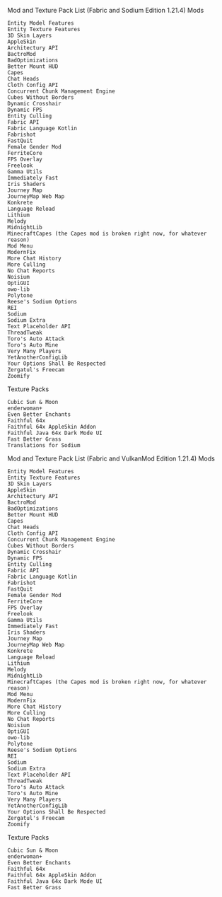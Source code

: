 Mod and Texture Pack List (Fabric and Sodium Edition 1.21.4)
Mods

    Entity Model Features
    Entity Texture Features
    3D Skin Layers
    AppleSkin
    Architectury API
    BactroMod
    BadOptimizations
    Better Mount HUD
    Capes
    Chat Heads
    Cloth Config API
    Concurrent Chunk Management Engine
    Cubes Without Borders
    Dynamic Crosshair
    Dynamic FPS
    Entity Culling
    Fabric API
    Fabric Language Kotlin
    Fabrishot
    FastQuit
    Female Gender Mod
    FerriteCore
    FPS Overlay
    Freelook
    Gamma Utils
    Immediately Fast
    Iris Shaders
    Journey Map
    JourneyMap Web Map
    Konkrete
    Language Reload
    Lithium
    Melody
    MidnightLib
    MinecraftCapes (the Capes mod is broken right now, for whatever reason)
    Mod Menu
    ModernFix
    More Chat History
    More Culling
    No Chat Reports
    Noisium
    OptiGUI
    owo-lib
    Polytone
    Reese's Sodium Options
    REI
    Sodium
    Sodium Extra
    Text Placeholder API
    ThreadTweak
    Toro's Auto Attack
    Toro's Auto Mine
    Very Many Players
    YetAnotherConfigLib
    Your Options Shall Be Respected
    Zergatul's Freecam
    Zoomify

Texture Packs

    Cubic Sun & Moon
    enderwoman+
    Even Better Enchants
    Faithful 64x
    Faithful 64x AppleSkin Addon
    Faithful Java 64x Dark Mode UI
    Fast Better Grass
    Translations for Sodium

Mod and Texture Pack List (Fabric and VulkanMod Edition 1.21.4)
Mods

    Entity Model Features
    Entity Texture Features
    3D Skin Layers
    AppleSkin
    Architectury API
    BactroMod
    BadOptimizations
    Better Mount HUD
    Capes
    Chat Heads
    Cloth Config API
    Concurrent Chunk Management Engine
    Cubes Without Borders
    Dynamic Crosshair
    Dynamic FPS
    Entity Culling
    Fabric API
    Fabric Language Kotlin
    Fabrishot
    FastQuit
    Female Gender Mod
    FerriteCore
    FPS Overlay
    Freelook
    Gamma Utils
    Immediately Fast
    Iris Shaders
    Journey Map
    JourneyMap Web Map
    Konkrete
    Language Reload
    Lithium
    Melody
    MidnightLib
    MinecraftCapes (the Capes mod is broken right now, for whatever reason)
    Mod Menu
    ModernFix
    More Chat History
    More Culling
    No Chat Reports
    Noisium
    OptiGUI
    owo-lib
    Polytone
    Reese's Sodium Options
    REI
    Sodium
    Sodium Extra
    Text Placeholder API
    ThreadTweak
    Toro's Auto Attack
    Toro's Auto Mine
    Very Many Players
    YetAnotherConfigLib
    Your Options Shall Be Respected
    Zergatul's Freecam
    Zoomify

Texture Packs

    Cubic Sun & Moon
    enderwoman+
    Even Better Enchants
    Faithful 64x
    Faithful 64x AppleSkin Addon
    Faithful Java 64x Dark Mode UI
    Fast Better Grass
